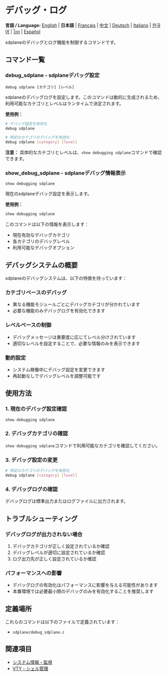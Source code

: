 # デバッグ・ログ

**言語 / Language:** [English](../debug-logging.md) | **日本語** | [Français](../fr/debug-logging.md) | [中文](../zh/debug-logging.md) | [Deutsch](../de/debug-logging.md) | [Italiano](../it/debug-logging.md) | [한국어](../ko/debug-logging.md) | [ไทย](../th/debug-logging.md) | [Español](../es/debug-logging.md)

sdplaneのデバッグとログ機能を制御するコマンドです。

## コマンド一覧

### debug_sdplane - sdplaneデバッグ設定
```
debug sdplane [カテゴリ] [レベル]
```

sdplaneのデバッグログを設定します。このコマンドは動的に生成されるため、利用可能なカテゴリとレベルはランタイムで決定されます。

**使用例：**
```bash
# デバッグ設定を有効化
debug sdplane

# 特定のカテゴリのデバッグを有効化
debug sdplane [category] [level]
```

**注意：** 具体的なカテゴリとレベルは、`show debugging sdplane`コマンドで確認できます。

### show_debug_sdplane - sdplaneデバッグ情報表示
```
show debugging sdplane
```

現在のsdplaneデバッグ設定を表示します。

**使用例：**
```bash
show debugging sdplane
```

このコマンドは以下の情報を表示します：
- 現在有効なデバッグカテゴリ
- 各カテゴリのデバッグレベル
- 利用可能なデバッグオプション

## デバッグシステムの概要

sdplaneのデバッグシステムは、以下の特徴を持っています：

### カテゴリベースのデバッグ
- 異なる機能モジュールごとにデバッグカテゴリが分かれています
- 必要な機能のみデバッグログを有効化できます

### レベルベースの制御
- デバッグメッセージは重要度に応じてレベル分けされています
- 適切なレベルを設定することで、必要な情報のみを表示できます

### 動的設定
- システム稼働中にデバッグ設定を変更できます
- 再起動なしでデバッグレベルを調整可能です

## 使用方法

### 1. 現在のデバッグ設定確認
```bash
show debugging sdplane
```

### 2. デバッグカテゴリの確認
`show debugging sdplane`コマンドで利用可能なカテゴリを確認してください。

### 3. デバッグ設定の変更
```bash
# 特定のカテゴリのデバッグを有効化
debug sdplane [category] [level]
```

### 4. デバッグログの確認
デバッグログは標準出力またはログファイルに出力されます。

## トラブルシューティング

### デバッグログが出力されない場合
1. デバッグカテゴリが正しく設定されているか確認
2. デバッグレベルが適切に設定されているか確認
3. ログ出力先が正しく設定されているか確認

### パフォーマンスへの影響
- デバッグログの有効化はパフォーマンスに影響を与える可能性があります
- 本番環境では必要最小限のデバッグのみを有効化することを推奨します

## 定義場所

これらのコマンドは以下のファイルで定義されています：
- `sdplane/debug_sdplane.c`

## 関連項目

- [システム情報・監視](system-monitoring.md)
- [VTY・シェル管理](vty-shell.md)